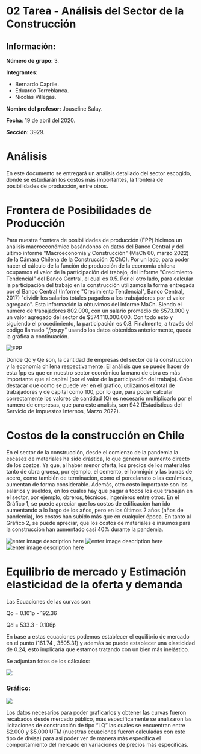 # 02 Tarea - Análisis del Sector de la Construcción

## Información:

**Número de grupo:** 3.

**Integrantes**:
 - Bernardo Caprile.
 - Eduardo Torreblanca.
 - Nicolás Villegas.

**Nombre del profesor:** Jouseline Salay.

**Fecha**: 19 de abril del 2020.

**Sección**: 3929.

# Análisis
En este documento se entregará un análisis detallado del sector escogido, donde se estudiarán los costos más importantes, la frontera de posibilidades de producción, entre otros.

# Frontera de Posibilidades de Producción

Para nuestra frontera de posibilidades de producción (FPP) hicimos un análisis macroeconómico basándonos en datos del Banco Central y del último informe "Macroeconomía y Construcción" (MaCh 60, marzo 2022) de la Cámara Chilena de la Construcción (CChC). Por un lado, para poder hacer el cálculo de la función de producción de la economía chilena ocupamos el valor de la participación del trabajo, del informe "Crecimiento Tendencial" del Banco Central, el cual es 0.5. Por el otro lado, para calcular la participación del trabajo en la construcción utilizamos la forma entregada por el Banco Central (Informe "Crecimiento Tendencial", Banco Central, 2017) "dividir los salarios totales pagados a los trabajadores por el valor agregado". Esta información la obtuvimos del informe MaCh. Siendo el número de trabajadores 802.000, con un salario promedio de $573.000 y un valor agregado del sector de $574.110.000.000. Con todo esto y siguiendo el procedimiento, la participación es 0.8. Finalmente, a través del código llamado *"fpp.py"* usando los datos obtenidos anteriormente, queda la gráfica a continuación.

![FPP](https://i.ibb.co/HVtQpWQ/5-C180246-E6-B4-4758-9-F93-516-CE05-C9-ADF.jpg)

Donde Qc y Qe son, la cantidad de empresas del sector de la construcción y la economía chilena respectivamente.
El análisis que se puede hacer de esta fpp es que en nuestro sector económico la mano de obra es más importante que el capital (por el valor de la participación del trabajo).
Cabe destacar que como se puede ver en el grafico, utilizamos el total de trabajadores y de capital como 100, por lo que, para poder calcular correctamente los valores de cantidad (Q) es necesario multiplicarlo por el numero de empresas, que para este analisis, son 942 (Estadisticas del Servicio de Impuestos Internos, Marzo 2022).

# Costos de la construcción en Chile
En el sector de la construcción, desde el comienzo de la pandemia la escasez de materiales ha sido drástica, lo que genera un aumento directo de los costos. Ya que, al haber menor oferta, los precios de los materiales tanto de obra gruesa, por ejemplo, el cemento, el hormigón y las barras de acero, como también de terminación, como el porcelanato o las cerámicas, aumentan de forma considerable. Además, otro costo importante son los salarios y sueldos, en los cuales hay que pagar a todos los que trabajan en el sector, por ejemplo, obreros, técnicos, ingenieros entre otros. En el Gráfico 1, se puede apreciar que los costos de edificación han ido aumentando a lo largo de los años, pero en los últimos 2 años (años de pandemia), los costos han subido más que en cualquier época. En tanto al Gráfico 2, se puede apreciar, que los costos de materiales e insumos para la construcción han aumentado casi 40% durante la pandemia.

![enter image description here](https://cchc.cl/uploads/indicador/imagenes/ICEWeb.PNG)
![enter image description here](https://cchc.cl/uploads/indicador/imagenes/IndicePreciosConstruccion.png)
![enter image description here](https://i.ibb.co/BzTMvyj/grafico-3-tarea-2.jpg)


# Equilibrio de mercado y Estimación elasticidad de la oferta y demanda

Las Ecuaciones de las curvas son:

Qo = 0.101p - 192.36 

Qd = 533.3 - 0.106p

En base a estas ecuaciones podemos establecer el equilibrio de mercado en el punto (161.74 , 3505.31) y además se puede establecer una elasticidad de 0.24, esto implicaría que estamos tratando con un bien más inelástico.

Se adjuntan fotos de los cálculos:

![](https://i.imgur.com/TBpINVT.png)

### Gráfico:

![](https://i.imgur.com/8yRweIT.png)

Los datos necesarios para poder graficarlos y obtener las curvas fueron recabados desde mercado público, más específicamente se analizaron las licitaciones de construcción de tipo “LQ” las cuales se encuentran entre $2.000 y $5.000 UTM (nuestras ecuaciones fueron calculadas con este tipo de divisa) para así poder ver de manera más especifica el comportamiento del mercado en variaciones de precios más específicas.
